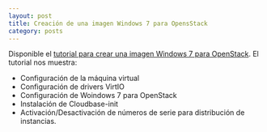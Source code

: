 ```yaml
---
layout: post
title: Creación de una imagen Windows 7 para OpensStack
category: posts
---
```


Disponible el [tutorial para crear una imagen Windows 7 para OpenStack](http://ualmtorres.github.io/howtos/Windows7OpenStack/). El tutorial nos muestra:

* Configuración de la máquina virtual
* Configuración de drivers VirtIO
* Configuración de Woindows 7 para OpenStack
* Instalación de Cloudbase-init
* Activación/Desactivación de números de serie para distribución de instancias.